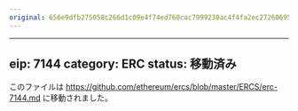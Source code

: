 ```yaml
---
original: 656e9dfb275058c266d1c09e4f74ed760cac7999230ac4f4fa2ec27260695267
---
```


---
eip: 7144
category: ERC
status: 移動済み
---

このファイルは https://github.com/ethereum/ercs/blob/master/ERCS/erc-7144.md に移動されました。